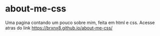 # about-me-css
Uma pagina contando um pouco sobre mim, feita em html e css.
Acesse atras do link https://brxnx8.github.io/about-me-css/
